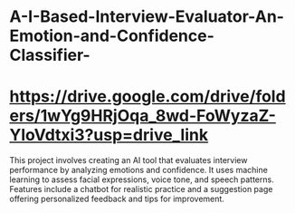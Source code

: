# A-I-Based-Interview-Evaluator-An-Emotion-and-Confidence-Classifier-


# https://drive.google.com/drive/folders/1wYg9HRjOqa_8wd-FoWyzaZ-YloVdtxi3?usp=drive_link

This project involves creating an AI tool that evaluates interview performance by analyzing emotions and confidence. It uses machine learning to assess facial expressions, voice tone, and speech patterns. Features include a chatbot for realistic practice and a suggestion page offering personalized feedback and tips for improvement.
